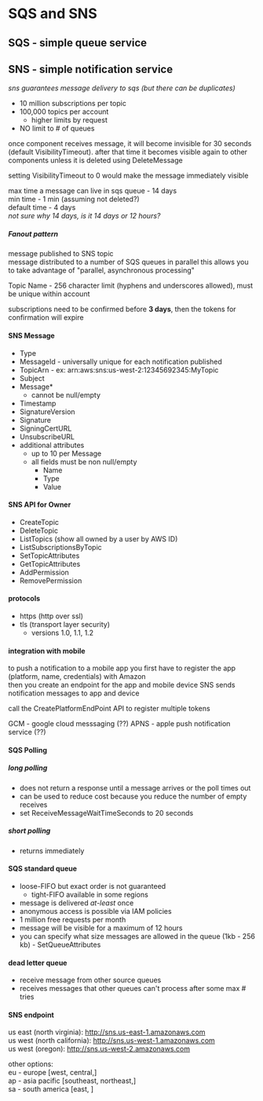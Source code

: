 # SQS and SNS
## SQS - simple queue service
## SNS - simple notification service

*sns guarantees message delivery to sqs (but there can be duplicates)*

* 10 million subscriptions per topic    
* 100,000 topics per account  
  * higher limits by request  
* NO limit to # of queues

once component receives message, it will become invisible for 30 seconds (default VisibilityTimeout).  after that time it becomes visible again to other components unless it is deleted using DeleteMessage

setting VisibilityTimeout to 0 would make the message immediately visible

max time a message can live in sqs queue - 14 days  
min time - 1 min (assuming not deleted?)  
default time - 4 days    
*not sure why 14 days, is it 14 days or 12 hours?*


##### Fanout pattern
message published to SNS topic  
message distributed to a number of SQS queues in parallel
this allows you to take advantage of "parallel, asynchronous processing"  

Topic Name - 256 character limit (hyphens and underscores allowed), must be unique within account

subscriptions need to be confirmed before **3 days**, then the tokens for confirmation will expire

#### SNS Message
* Type
* MessageId - universally unique for each notification published
* TopicArn - ex: arn:aws:sns:us-west-2:12345692345:MyTopic
* Subject
* Message*
  * cannot be null/empty
* Timestamp
* SignatureVersion
* Signature
* SigningCertURL
* UnsubscribeURL
* additional attributes
  * up to 10 per Message
  * all fields must be non null/empty
    * Name
    * Type
    * Value

#### SNS API for Owner
* CreateTopic
* DeleteTopic
* ListTopics (show all owned by a user by AWS ID)
* ListSubscriptionsByTopic
* SetTopicAttributes
* GetTopicAttributes
* AddPermission
* RemovePermission


#### protocols
* https (http over ssl)
* tls (transport layer security)
  * versions 1.0, 1.1, 1.2

#### integration with mobile
to push a notification to a mobile app you first have to register the app (platform, name, credentials) with Amazon  
then you create an endpoint for the app and mobile device
SNS sends notification messages to app and device

call the CreatePlatformEndPoint API to register multiple tokens

GCM - google cloud messsaging (??)
APNS - apple push notification service (??)


#### SQS Polling
##### long polling
* does not return a response until a message arrives or the poll times out
* can be used to reduce cost because you reduce the number of empty receives
* set ReceiveMessageWaitTimeSeconds to 20 seconds  


##### short polling
* returns immediately

#### SQS standard queue
* loose-FIFO but exact order is not guaranteed
  * tight-FIFO available in some regions
* message is delivered *at-least* once
* anonymous access is possible via IAM policies
* 1 million free requests per month
* message will be visible for a maximum of 12 hours
* you can specify what size messages are allowed in the queue (1kb - 256 kb) - SetQueueAttributes


#### dead letter queue
* receive message from other source queues
* receives messages that other queues can't process after some max # tries  

#### SNS endpoint
us east (north virginia): http://sns.us-east-1.amazonaws.com  
us west (north california): http://sns.us-west-1.amazonaws.com    
us west (oregon): http://sns.us-west-2.amazonaws.com   

other options:  
eu - europe [west, central,]  
ap - asia pacific [southeast, northeast,]  
sa - south america [east, ]  

